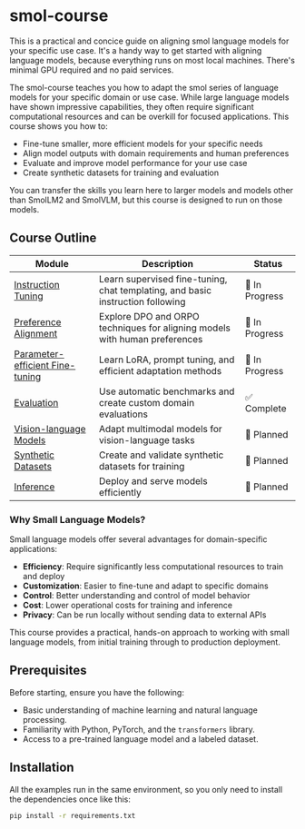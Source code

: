 # smol-course

This is a practical and concice guide on aligning smol language models for your specific use case. It's a handy way to get started with aligning language models, because everything runs on most local machines. There's minimal GPU required and no paid services.

The smol-course teaches you how to adapt the smol series of language models for your specific domain or use case. While large language models  have shown impressive capabilities, they often require significant computational resources and can be overkill for focused applications. This course shows you how to:

- Fine-tune smaller, more efficient models for your specific needs
- Align model outputs with domain requirements and human preferences  
- Evaluate and improve model performance for your use case
- Create synthetic datasets for training and evaluation

You can transfer the skills you learn here to larger models and models other than SmolLM2 and SmolVLM, but this course is designed to run on those models.

## Course Outline

| Module | Description | Status |
|--------|-------------|--------|
| [Instruction Tuning](./1_instruction_tuning) | Learn supervised fine-tuning, chat templating, and basic instruction following | 🚧 In Progress |
| [Preference Alignment](./2_preference_alignment) | Explore DPO and ORPO techniques for aligning models with human preferences | 🚧 In Progress |
| [Parameter-efficient Fine-tuning](./3_parameter_efficient_finetuning) | Learn LoRA, prompt tuning, and efficient adaptation methods | 🚧 In Progress |
| [Evaluation](./4_evaluation) | Use automatic benchmarks and create custom domain evaluations | ✅ Complete |
| [Vision-language Models](./5_vision_language_models) | Adapt multimodal models for vision-language tasks | 📝 Planned |
| [Synthetic Datasets](./6_synthetic_datasets) | Create and validate synthetic datasets for training | 📝 Planned |
| [Inference](./7_inference) | Deploy and serve models efficiently | 📝 Planned |

### Why Small Language Models?

Small language models offer several advantages for domain-specific applications:

- **Efficiency**: Require significantly less computational resources to train and deploy
- **Customization**: Easier to fine-tune and adapt to specific domains
- **Control**: Better understanding and control of model behavior
- **Cost**: Lower operational costs for training and inference
- **Privacy**: Can be run locally without sending data to external APIs

This course provides a practical, hands-on approach to working with small language models, from initial training through to production deployment.

## Prerequisites

Before starting, ensure you have the following:
- Basic understanding of machine learning and natural language processing.
- Familiarity with Python, PyTorch, and the `transformers` library.
- Access to a pre-trained language model and a labeled dataset.

## Installation

All the examples run in the same environment, so you only need to install the dependencies once like this:

```bash
pip install -r requirements.txt
```
